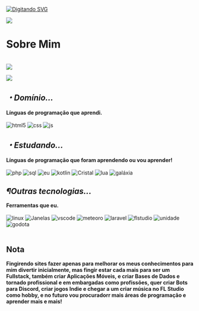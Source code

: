 <p alinhar="centro">
  <a href="https://git.io/typing-svg">
    <img src="https://readme-typing-svg.demolab.com?font=Fira+Code&peso=600&tamanho=25&pause=1000&color=001DF7&centre=true&larga=435&linhas=%F0%9F%94%A5Hi%2C+my+name's+Wev!%F0%9F%90%98" alt="Digitando SVG" />
  </a>
</p> 

<img alinhar="centro" largura="1200px" src="https://files.catbox.moe/gja44n.gif">

<h1 alinhar="centro"> Sobre Mim </h1>
<br>
<img alinhar="centro" largura="1200px" src="https://github-readme-stats.vercel.app/api?username=WevHatesPHP&mostrar_icons=true&tema=tokyonight">

<p alinhar="centro" >
<img alinhar="centro" largura="145px" src="https://komarev.com/ghpvc/?username=WevHatesPHP&color=azulvioleta">
</p>

<h2><i>・Domínio... </i></h2>
<b>Línguas de programação que aprendi.</b>

<div estilo="exibição: em linha bloquear"><br/>
    <img alinhar="centro" alt="html5" largura="50px" src="https://cdn.jsdelivr.net/gh/devicons/devicon@latest/icons/html5/html5-plain-wordmark.svg"/>
    <img alinhar="centro" alt="css" largura="50px" src="https://cdn.jsdelivr.net/gh/devicons/devicon@latest/icons/css3/css3-plain-wordmark.svg"/>
    <img alinhar="centro" alt="js" largura="38px" src="https://cdn.jsdelivr.net/gh/devicons/devicon@latest/icons/javascript/javascript-original.svg"/> 
</div>    
<h2><i>・Estudando... </i></h2>
<b>Línguas de programação que foram aprendendo ou vou aprender!</b>

<div estilo="exibição: em linha bloquear"><br/>
    <img alinhar="centro" alt="php" largura="54px" src="https://files.catbox.moe/2h6uyj.png"/>
    <img alinhar="centro" alt="sql" largura="45px" src="https://cdn.jsdelivr.net/gh/devicons/devicon@latest/icons/azuresqldatabase/azuresqldatabase-original.svg"/> 
    <img alinhar="centro" alt="eu" largura="50px" src="https://cdn.jsdelivr.net/gh/devicons/devicon@latest/icons/go/go-original-wordmark.svg"/>
    <img alinhar="centro" alt="kotlin" largura="42px" src="https://files.catbox.moe/7of7km.png"/>
    <img alinhar="centro" alt="Cristal" largura="50px" src="https://cdn.jsdelivr.net/gh/devicons/devicon@latest/icons/crystal/crystal-original-wordmark.svg"/>
    <img alinhar="centro" alt="lua" largura="45px" src="https://cdn.jsdelivr.net/gh/devicons/devicon@latest/icons/lua/lua-original.svg" />
    <img alinhar="centro" alt="galáxia" largura="55px" src="https://files.catbox.moe/d9bumh.png"/>

<h2><i>¶Outras tecnologias... </i></h2>
<b>Ferramentas que eu.</b>

<div estilo="exibição: em linha bloquear"><br/>
    <img alinhar="centro" alt="linux" largura="42px" src="https://cdn.jsdelivr.net/gh/devicons/devicon@latest/icons/linux/linux-original.svg"/>
    <img alinhar="centro" alt="Janelas" largura="38px" src="https://cdn.jsdelivr.net/gh/devicons/devicon@latest/icons/windows11/windows11-original.svg" />
    <img alinhar="centro" alt="vscode" largura="38px" src="https://cdn.jsdelivr.net/gh/devicons/devicon@latest/icons/vscode/vscode-original.svg" />
    <img alinhar="centro" alt="meteoro" largura="42px" src="https://cdn.jsdelivr.net/gh/devicons/devicon@latest/icons/meteor/meteor-original.svg" />
    <img alinhar="centro" alt="laravel" largura="42px" src="https://cdn.jsdelivr.net/gh/devicons/devicon@latest/icons/laravel/laravel-original.svg" />
    <img alinhar="centro" alt="flstudio" largura="42px" src="https://files.catbox.moe/uk2ymb.png" />
    <img alinhar="centro" alt="unidade" largura="42px" src="https://cdn.jsdelivr.net/gh/devicons/devicon@latest/icons/unity/unity-original.svg" />  
    <img alinhar="centro" alt="godota" largura="45px" src="https://cdn.jsdelivr.net/gh/devicons/devicon@latest/icons/godot/godot-original.svg"/>
    
</div>
<br>
<h2 alinhar="centro" > Nota </h2>
<p><b>Fingirendo sites fazer apenas para melhorar os meus conhecimentos para mim divertir inicialmente, mas fingir estar cada mais para ser um Fullstack, também criar Aplicações Móveis, e criar Bases de Dados e tornado profissional e em embargadas como profissões, quer criar Bots para Discord, criar jogos Indie e chegar a um criar música no FL Studio como hobby, e no futuro vou procuradorr mais áreas de programação e aprender mais e mais!</b></p>
<br>


